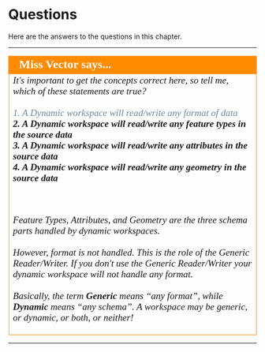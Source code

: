 # Questions #

Here are the answers to the questions in this chapter.


---

<!--Person X Says Section-->

<table style="border-spacing: 0px">
<tr>
<td style="vertical-align:middle;background-color:darkorange;border: 2px solid darkorange">
<i class="fa fa-quote-left fa-lg fa-pull-left fa-fw" style="color:white;padding-right: 12px;vertical-align:text-top"></i>
<span style="color:white;font-size:x-large;font-weight: bold;font-family:serif">Miss Vector says...</span>
</td>
</tr>

<tr>
<td style="border: 1px solid darkorange">
<span style="font-family:serif; font-style:italic; font-size:larger">
It's important to get the concepts correct here, so tell me, which of these statements are true?
<br><br><span style="color:lightslategrey">1. A Dynamic workspace will read/write any format of data</span>
<br><span style="font-weight:bold">2. A Dynamic workspace will read/write any feature types in the source data</span> 
<br><span style="font-weight:bold">3. A Dynamic workspace will read/write any attributes in the source data</span>
<br><span style="font-weight:bold">4. A Dynamic workspace will read/write any geometry in the source data</span>

<br><br>Feature Types, Attributes, and Geometry are the three schema parts handled by dynamic workspaces.
<br><br>However, format is not handled. This is the role of the Generic Reader/Writer. If you don't use the Generic Reader/Writer your dynamic workspace will not handle any format. 
<br><br>Basically, the term <strong>Generic</strong> means “any format”, while <strong>Dynamic</strong> means “any schema”. A workspace may be generic, or dynamic, or both, or neither!
</span>
</td>
</tr>
</table>

---
